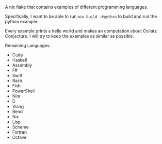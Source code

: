 A nix flake that contains examples of different programming languages.

Specifically, I want to be able to run `nix build .#python` to build and run the python example.

Every example prints a hello world and makes an computation about Collatz Conjecture. I will try to keep the examples as similar as possible.

Remaining Languages:
- Cuda
- Haskell
- Assembly
- F#
- Swift
- Bash
- Fish
- PowerShell
- Nim
- D
- Vlang
- Bend
- Nix
- Lisp
- Scheme
- Fortran
- Octave


